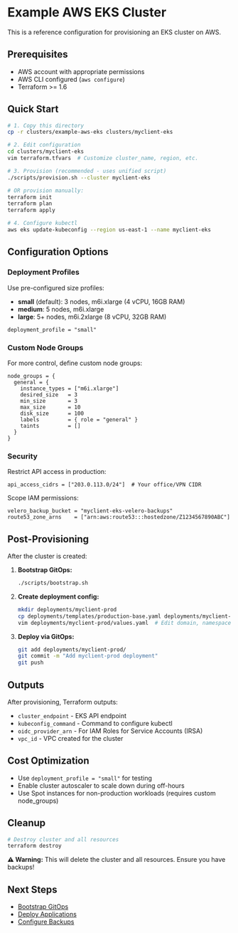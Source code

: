 # Example AWS EKS Cluster

This is a reference configuration for provisioning an EKS cluster on AWS.

## Prerequisites

- AWS account with appropriate permissions
- AWS CLI configured (`aws configure`)
- Terraform >= 1.6

## Quick Start

```bash
# 1. Copy this directory
cp -r clusters/example-aws-eks clusters/myclient-eks

# 2. Edit configuration
cd clusters/myclient-eks
vim terraform.tfvars  # Customize cluster_name, region, etc.

# 3. Provision (recommended - uses unified script)
./scripts/provision.sh --cluster myclient-eks

# OR provision manually:
terraform init
terraform plan
terraform apply

# 4. Configure kubectl
aws eks update-kubeconfig --region us-east-1 --name myclient-eks
```

## Configuration Options

### Deployment Profiles

Use pre-configured size profiles:

- **small** (default): 3 nodes, m6i.xlarge (4 vCPU, 16GB RAM)
- **medium**: 5 nodes, m6i.xlarge
- **large**: 5+ nodes, m6i.2xlarge (8 vCPU, 32GB RAM)

```hcl
deployment_profile = "small"
```

### Custom Node Groups

For more control, define custom node groups:

```hcl
node_groups = {
  general = {
    instance_types = ["m6i.xlarge"]
    desired_size   = 3
    min_size       = 3
    max_size       = 10
    disk_size      = 100
    labels         = { role = "general" }
    taints         = []
  }
}
```

### Security

Restrict API access in production:

```hcl
api_access_cidrs = ["203.0.113.0/24"]  # Your office/VPN CIDR
```

Scope IAM permissions:

```hcl
velero_backup_bucket = "myclient-eks-velero-backups"
route53_zone_arns    = ["arn:aws:route53:::hostedzone/Z1234567890ABC"]
```

## Post-Provisioning

After the cluster is created:

1. **Bootstrap GitOps:**
   ```bash
   ./scripts/bootstrap.sh
   ```

2. **Create deployment config:**
   ```bash
   mkdir deployments/myclient-prod
   cp deployments/templates/production-base.yaml deployments/myclient-prod/values.yaml
   vim deployments/myclient-prod/values.yaml  # Edit domain, namespace, etc.
   ```

3. **Deploy via GitOps:**
   ```bash
   git add deployments/myclient-prod/
   git commit -m "Add myclient-prod deployment"
   git push
   ```

## Outputs

After provisioning, Terraform outputs:

- `cluster_endpoint` - EKS API endpoint
- `kubeconfig_command` - Command to configure kubectl
- `oidc_provider_arn` - For IAM Roles for Service Accounts (IRSA)
- `vpc_id` - VPC created for the cluster

## Cost Optimization

- Use `deployment_profile = "small"` for testing
- Enable cluster autoscaler to scale down during off-hours
- Use Spot instances for non-production workloads (requires custom node_groups)

## Cleanup

```bash
# Destroy cluster and all resources
terraform destroy
```

**⚠️ Warning:** This will delete the cluster and all resources. Ensure you have backups!

## Next Steps

- [Bootstrap GitOps](../../docs/getting-started/CLUSTER-PROVISIONING.md)
- [Deploy Applications](../../docs/getting-started/DEPLOYMENT.md)
- [Configure Backups](../../docs/operations/BACKUP_DR.md)
